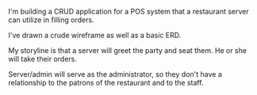 I'm building a CRUD application for a POS system that a restaurant server can utilize in filling orders.

I've drawn a crude wireframe as well as a basic ERD.

My storyline is that a server will greet the party and seat them. He or she will take their orders.

Server/admin will serve as the administrator, so they don't have a relationship to the patrons of the restaurant and to the staff. 
